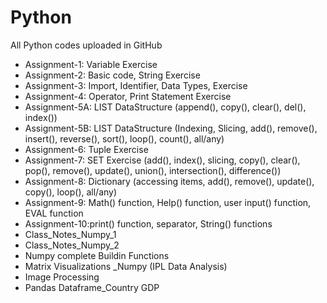 # Python
All Python codes uploaded in GitHub

- Assignment-1: Variable Exercise
- Assignment-2: Basic code, String Exercise
- Assignment-3: Import, Identifier, Data Types, Exercise
- Assignment-4: Operator, Print Statement Exercise
- Assignment-5A: LIST DataStructure (append(), copy(), clear(), del(), index())
- Assignment-5B: LIST DataStructure (Indexing, Slicing, add(), remove(), insert(), reverse(), sort(), loop(), count(), all/any)
- Assignment-6: Tuple Exercise
- Assignment-7: SET Exercise (add(), index(), slicing, copy(), clear(), pop(), remove(), update(), union(), intersection(), difference())
- Assignment-8: Dictionary (accessing items, add(), remove(), update(), copy(), loop(), all/any)
- Assignment-9: Math() function, Help() function, user input() function, EVAL function
- Assignment-10:print() function, separator, String() functions
- Class_Notes_Numpy_1
- Class_Notes_Numpy_2
- Numpy complete Buildin Functions
- Matrix Visualizations _Numpy (IPL Data Analysis)
- Image Processing
- Pandas Dataframe_Country GDP
